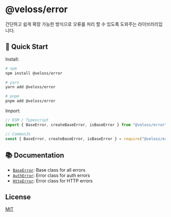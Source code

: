 # @veloss/error

간단하고 쉽게 확장 가능한 방식으로 오류를 처리 할 수 있도록 도와주는 라이브러리입니다.

## 🚀 Quick Start

Install:

```bash
# npm
npm install @veloss/error

# yarn
yarn add @veloss/error

# pnpm
pnpm add @veloss/error
```

Import:

```ts
// ESM / Typescript
import { BaseError, createBaseError, isBaseError } from "@veloss/error";

// CommonJS
const { BaseError, createBaseError, isBaseError } = require("@veloss/error");
```

## 📚 Documentation

- [`BaseError`](docs/base-error.md): Base class for all errors
- [`AuthError`](docs/auth-error.md): Error class for auth errors
- [`HttpError`](docs/http-error.md): Error class for HTTP errors

## License

[MIT](./LICENSE)
